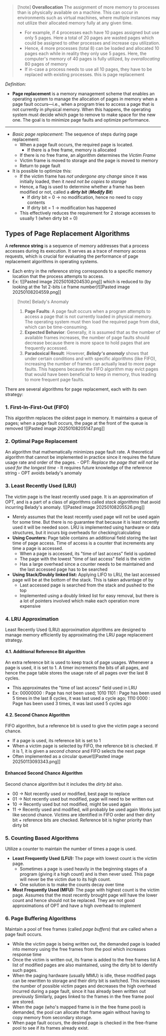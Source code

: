 >[!note] **Overallocation**
>The assignment of more memory to processes than is physically available on a machine. This can occur in environments such as virtual machines, where multiple instances may not utilize their allocated memory fully at any given time. 
>- For example, if 4 processes each have 10 pages assigned but use only 5 pages. Here a total of 20 pages are wasted pages which could be assigned to other processes and increase cpu utilization.
>- Hence, 4 more processes (total 8) can be loaded and allocated 10 pages each while in reality they only use 5 pages. Here, the computer's memory of 40 pages is fully utilized, by *overallocating* 80 pages of memory
>- If in-case a process needs to use all 10 pages, they have to be replaced with existing processes. this is page replacement

*Definition:*
- **Page replacement** is a memory management scheme that enables an operating system to manage the allocation of pages in memory when a page fault occurs—i.e., when a program tries to access a page that is not currently in physical memory. When this happens, the operating system must decide which page to remove to make space for the new one. The goal is to minimize page faults and optimize performance.
****
- *Basic page replacement:*  The sequence of steps during page replacement:
	- When a page fault occurs, the required page is located.
		- If there is a free frame, memory is allocated
	- If there is no free frame, an algorithm determines the *Victim Frame*
	- Victim frame is moved to storage and the page is moved to memory
	- Return to page fault
- It is possible to optimize this:
	- If the victim frame has *not undergone any change* since it was initially loaded, then it *need not be copies to storage*
	- Hence, a flag is used to determine whether a frame has been modified or not, called a ***dirty bit*** (***Modify Bit***)
		- If dirty bit = 0 -> no modification, hence no need to copy contents
		- If dirty bit  = 1 -> modification has happened
	- This effectively reduces the requirement for 2 storage accesses to usually 1 (when dirty bit = 0)
## Types of Page Replacement Algorithms
A **reference string** is a sequence of memory addresses that a process accesses during its execution. It serves as a trace of memory access requests, which is crucial for evaluating the performance of page replacement algorithms in operating systems. 
- Each entry in the reference string corresponds to a specific memory location that the process attempts to access.
- Ex: ![[Pasted image 20250108204530.png]] which is reduced to (by looking at the 1st 2-bits i.e frame number)![[Pasted image 20250108204559.png]]

>[!note] Belady's Anomaly
> 1. **Page Faults**: A page fault occurs when a program attempts to access a page that is not currently loaded in physical memory. The operating system must then load the required page from disk, which can be time-consuming.
> 2. **Expected Behavior**: Generally, it is assumed that as the number of available frames increases, the number of page faults should decrease because there is more space to hold pages that are frequently accessed.
> 3. **Paradoxical Result**: However, ***Belady's anomaly*** shows that under certain conditions and with specific algorithms (like FIFO), increasing the number of frames can actually lead to more page faults. This happens because the FIFO algorithm may evict pages that would have been beneficial to keep in memory, thus leading to more frequent page faults.

There are several algorithms for page replacement, each with its own strategy:
### 1. First-In-First-Out (FIFO)
 This algorithm replaces the oldest page in memory. It maintains a queue of pages; when a page fault occurs, the page at the front of the queue is removed ![[Pasted image 20250108205147.png]]

### 2. Optimal Page Replacement
An algorithm that mathematically minimizes page fault rate. A theoretical algorithm that cannot be implemented in practice since it requires the future usage rate and order of the pages.
	- OPT: *Replace the page that will not be used for the longest time*
	- It requires future knowledge of the reference string
	- OPT avoids belady's anomaly

### 3. Least Recently Used (LRU)
The victim page is the least recently used page. It is an approximation of OPT, and is a part of a class of algorithms called *stack algorithms* that avoid incurring Belady's anomaly. ![[Pasted image 20250108205526.png]]
- Merely assumes that the least recently used page will not be used again for some time. But there is no guarantee that because it is least recently used it will be needed soon.
LRU is implemented using hardware or data structures, but it incurs big overheads for checking/calculating
- **Using Counters:** Page table contains an additional field storing the last time of page access. Time of access is a counter that increments any time a page is accessed.
	- When a page is accessed, its "time of last access" field is updated
	- The page with the lowest "time of last access" field is the victim
	- Has a large overhead since a counter needs to be maintained and the last accessed page has to be searched
- **Using Stack/Doubly linked list:** Applying LIFO to LRU, the last accessed page will be at the bottom of the stack. This is taken advantage of by
	- Last accessed page is searched from the stack and pushed to the top
	- Implemented using a doubly linked list for easy removal, but there is a lot of pointers involved which make each operation more expensive

### 4. LRU Approximation
Least Recently Used (LRU) approximation algorithms are designed to manage memory efficiently by approximating the LRU page replacement strategy.
#### 4.1. Additional Reference Bit algorithm
An extra reference bit is used to keep track of page usages. Whenever a page is used, it is set to 1. A timer increments the bits of all pages, and hence the page table stores the usage rate of all pages over the last 8 cycles.
- This approximates the "time of last access" field used in LRU
- Ex: 00000000 : Page has not been used; 1010 1101 : Page has been used 5 times in the last 8 cycles, it was last used a cycle ago; 1110 0000 : Page has been used 3 times, it was last used 5 cycles ago
#### 4.2. Second Chance Algorithm
FIFO algorithm, but a reference bit is used to give the victim page a second chance.
- If a page is used, its reference bit is set to 1
- When a victim page is selected by FIFO, the reference bit is checked. If it is 1, it is given a *second chance* and FIFO selects the next page
- Often implemented as a circular queue![[Pasted image 20250113093343.png]]
#### Enhanced Second Chance Algorithm
Second chance algorithm but it includes the *dirty bit* also.
- 00 -> Not recently used or modified, best page to replace 
- 01 -> Not recently used but modified, page will need to be written out
- 10 -> Recently used but not modified, might be used again
- 11 -> Recently used and modified, will probably be used again
Works just like second chance. Victims are identified in FIFO order and their dirty bit + reference bits are checked. Reference bit is higher priority than dirty bit
### 5. Counting Based Algorithms
Utilize a counter to maintain the number of times a page is used.
- **Least Frequently Used (LFU):** The page with lowest count is the victim page.
	- Sometimes a page is used heavily in the beginning stages of a program (giving it a high count) and is then never used. This page will never be the victim due to its high count.
	- One solution is to make the counts decay over time
- **Most Frequently Used (MFU):** The page with highest count is the victim page. Assumes that the most recently brought page will have the lower count and hence should not be replaced.
They are not good approximations of OPT and have a high overhead to implement
### 6. Page Buffering Algorithms
Maintain a pool of free frames (called *page buffers*) that are called when a page fault occurs.
- While the victim page is being written out, the demanded page is loaded into memory using the free frames from the pool which increases response time
- Once the victim is written out, its frame is added to the free frames list
A list of modified pages are also maintained, using the dirty bit to identify such pages.
- When the paging hardware (usually MMU) is idle, these modified pags can be rewritten to storage and their dirty bit is switched. This increases the number of possible victim pages and decreases the high overhead incurred during a page fault, since it has already been written out previously
Similarly, pages linked to the frames in the free frame pool are stored.
- When the page (who's mapped frame is in the free frame pool) is demanded, the pool can allocate that frame again without having to copy memory from secondary storage.
- When page fault occurs, the desired page is checked in the free-frame pool to see if its frames already exist.